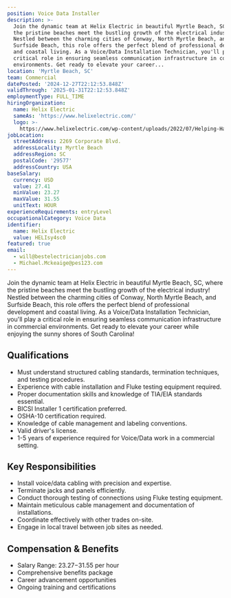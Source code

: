 ```yaml
---
position: Voice Data Installer
description: >-
  Join the dynamic team at Helix Electric in beautiful Myrtle Beach, SC, where
  the pristine beaches meet the bustling growth of the electrical industry!
  Nestled between the charming cities of Conway, North Myrtle Beach, and
  Surfside Beach, this role offers the perfect blend of professional development
  and coastal living. As a Voice/Data Installation Technician, you'll play a
  critical role in ensuring seamless communication infrastructure in commercial
  environments. Get ready to elevate your career...
location: 'Myrtle Beach, SC'
team: Commercial
datePosted: '2024-12-27T22:12:53.848Z'
validThrough: '2025-01-31T22:12:53.848Z'
employmentType: FULL_TIME
hiringOrganization:
  name: Helix Electric
  sameAs: 'https://www.helixelectric.com/'
  logo: >-
    https://www.helixelectric.com/wp-content/uploads/2022/07/Helping-Hands-Logo_Blue-e1656694113799.jpg
jobLocation:
  streetAddress: 2269 Corporate Blvd.
  addressLocality: Myrtle Beach
  addressRegion: SC
  postalCode: '29577'
  addressCountry: USA
baseSalary:
  currency: USD
  value: 27.41
  minValue: 23.27
  maxValue: 31.55
  unitText: HOUR
experienceRequirements: entryLevel
occupationalCategory: Voice Data
identifier:
  name: Helix Electric
  value: HELIsy4sc0
featured: true
email:
  - will@bestelectricianjobs.com
  - Michael.Mckeaige@pes123.com
---
```




Join the dynamic team at Helix Electric in beautiful Myrtle Beach, SC, where the pristine beaches meet the bustling growth of the electrical industry! Nestled between the charming cities of Conway, North Myrtle Beach, and Surfside Beach, this role offers the perfect blend of professional development and coastal living. As a Voice/Data Installation Technician, you'll play a critical role in ensuring seamless communication infrastructure in commercial environments. Get ready to elevate your career while enjoying the sunny shores of South Carolina!

## Qualifications
- Must understand structured cabling standards, termination techniques, and testing procedures.
- Experience with cable installation and Fluke testing equipment required.
- Proper documentation skills and knowledge of TIA/EIA standards essential.
- BICSI Installer 1 certification preferred.
- OSHA-10 certification required.
- Knowledge of cable management and labeling conventions.
- Valid driver's license.
- 1-5 years of experience required for Voice/Data work in a commercial setting.

## Key Responsibilities
- Install voice/data cabling with precision and expertise.
- Terminate jacks and panels efficiently.
- Conduct thorough testing of connections using Fluke testing equipment.
- Maintain meticulous cable management and documentation of installations.
- Coordinate effectively with other trades on-site.
- Engage in local travel between job sites as needed.

## Compensation & Benefits
- Salary Range: $23.27-$31.55 per hour
- Comprehensive benefits package
- Career advancement opportunities
- Ongoing training and certifications
